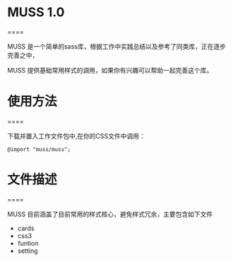 # MUSS 1.0
====

MUSS 是一个简单的sass库，根据工作中实践总结以及参考了同类库，正在逐步完善之中，

MUSS 提供基础常用样式的调用，如果你有兴趣可以帮助一起完善这个库。


# 使用方法

====

下载并置入工作文件包中,在你的CSS文件中调用：

	@import "muss/muss";


# 文件描述

====

MUSS 目前涵盖了目前常用的样式核心，避免样式冗余，主要包含如下文件

- cards
- css3
- funtion
- setting

